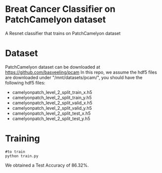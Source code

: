 # Breat Cancer Classifier on PatchCamelyon dataset
A Resnet classifier that trains on PatchCamelyon dataset 

# Dataset
PatchCamelyon dataset can be downloaded at https://github.com/basveeling/pcam
In this repo, we assume the hdf5 files are downloaded under "/mnt/datasets/pcam/", you should have the following hdf5 files:
- camelyonpatch_level_2_split_train_x.h5
- camelyonpatch_level_2_split_train_y.h5
- camelyonpatch_level_2_split_valid_x.h5
- camelyonpatch_level_2_split_valid_y.h5
- camelyonpatch_level_2_split_test_x.h5
- camelyonpatch_level_2_split_test_y.h5

# Training
```
#to train
python train.py
```
We obtained a Test Accuracy of 86.32%. 
